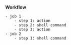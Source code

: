 **Workflow**

```
- job 1
    - step 1: action
    - step 2: shell command
    - step 3: action
- job 2
    - step 1: shell command
```

